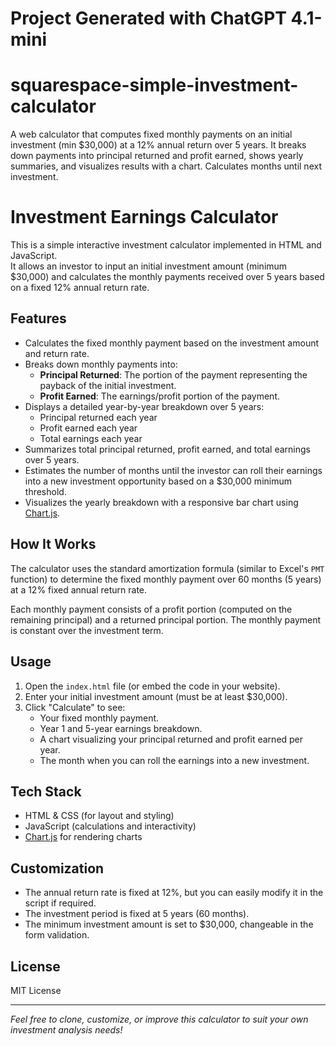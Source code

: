 # Project Generated with ChatGPT 4.1-mini

# squarespace-simple-investment-calculator
A web calculator that computes fixed monthly payments on an initial investment (min $30,000) at a 12% annual return over 5 years. It breaks down payments into principal returned and profit earned, shows yearly summaries, and visualizes results with a chart. Calculates months until next investment.

# Investment Earnings Calculator

This is a simple interactive investment calculator implemented in HTML and JavaScript.  
It allows an investor to input an initial investment amount (minimum $30,000) and calculates the monthly payments received over 5 years based on a fixed 12% annual return rate.

## Features

- Calculates the fixed monthly payment based on the investment amount and return rate.
- Breaks down monthly payments into:
  - **Principal Returned**: The portion of the payment representing the payback of the initial investment.
  - **Profit Earned**: The earnings/profit portion of the payment.
- Displays a detailed year-by-year breakdown over 5 years:
  - Principal returned each year
  - Profit earned each year
  - Total earnings each year
- Summarizes total principal returned, profit earned, and total earnings over 5 years.
- Estimates the number of months until the investor can roll their earnings into a new investment opportunity based on a $30,000 minimum threshold.
- Visualizes the yearly breakdown with a responsive bar chart using [Chart.js](https://www.chartjs.org/).

## How It Works

The calculator uses the standard amortization formula (similar to Excel's `PMT` function) to determine the fixed monthly payment over 60 months (5 years) at a 12% fixed annual return rate.

Each monthly payment consists of a profit portion (computed on the remaining principal) and a returned principal portion. The monthly payment is constant over the investment term.

## Usage

1. Open the `index.html` file (or embed the code in your website).
2. Enter your initial investment amount (must be at least $30,000).
3. Click "Calculate" to see:
   - Your fixed monthly payment.
   - Year 1 and 5-year earnings breakdown.
   - A chart visualizing your principal returned and profit earned per year.
   - The month when you can roll the earnings into a new investment.

## Tech Stack

- HTML & CSS (for layout and styling)
- JavaScript (calculations and interactivity)
- [Chart.js](https://cdn.jsdelivr.net/npm/chart.js) for rendering charts

## Customization

- The annual return rate is fixed at 12%, but you can easily modify it in the script if required.
- The investment period is fixed at 5 years (60 months).
- The minimum investment amount is set to $30,000, changeable in the form validation.

## License

MIT License

---

*Feel free to clone, customize, or improve this calculator to suit your own investment analysis needs!*
